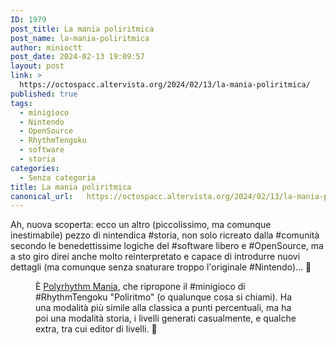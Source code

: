 ```yaml
---
ID: 1979
post_title: La mania poliritmica
post_name: la-mania-poliritmica
author: minioctt
post_date: 2024-02-13 19:09:57
layout: post
link: >
  https://octospacc.altervista.org/2024/02/13/la-mania-poliritmica/
published: true
tags:
  - minigioco
  - Nintendo
  - OpenSource
  - RhythmTengoku
  - software
  - storia
categories:
  - Senza categoria
title: La mania poliritmica
canonical_url:   https://octospacc.altervista.org/2024/02/13/la-mania-poliritmica/
---
```

<!-- wp:paragraph -->
<p>Ah, nuova scoperta: ecco un altro (piccolissimo, ma comunque inestimabile) pezzo di nintendica #storia, non solo ricreato dalla #comunità secondo le benedettissime logiche del #software libero e #OpenSource, ma a sto giro direi anche molto reinterpretato e capace di introdurre nuovi dettagli (ma comunque senza snaturare troppo l'originale #Nintendo)... 🤯️</p>
<!-- /wp:paragraph -->

<!-- wp:paragraph -->
<p></p>
<!-- /wp:paragraph -->

<!-- wp:image {"id":1980,"sizeSlug":"large","linkDestination":"none"} -->
<figure class="wp-block-image size-large"><img src="{{site.cdnurl}}/assets/uploads/2024/02/image-10-960x560.png" alt="" class="wp-image-1980"/><figcaption class="wp-element-caption">È <a href="https://github.com/chrislo27/PolyrhythmMania">Polyrhythm Mania</a>, che ripropone il #minigioco di #RhythmTengoku "Poliritmo" (o qualunque cosa si chiami). Ha una modalità più simile alla classica a punti percentuali, ma ha poi una modalità storia, i livelli generati casualmente, e qualche extra, tra cui editor di livelli. 💜️</figcaption></figure>
<!-- /wp:image -->